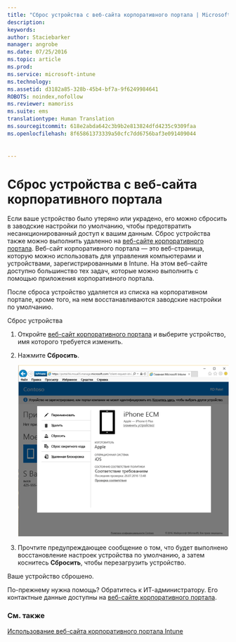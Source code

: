 ```yaml
---
title: "Сброс устройства с веб-сайта корпоративного портала | Microsoft Intune"
description: 
keywords: 
author: Staciebarker
manager: angrobe
ms.date: 07/25/2016
ms.topic: article
ms.prod: 
ms.service: microsoft-intune
ms.technology: 
ms.assetid: d3182a85-328b-45b4-bf7a-9f6249984641
ROBOTS: noindex,nofollow
ms.reviewer: mamoriss
ms.suite: ems
translationtype: Human Translation
ms.sourcegitcommit: 618e2abda642c3b9b2e813824dfd4235c9309faa
ms.openlocfilehash: 8f65861373339a50cfc7dd6756baf3e091409044


---
```



# Сброс устройства с веб-сайта корпоративного портала

Если ваше устройство было утеряно или украдено, его можно сбросить в заводские настройки по умолчанию, чтобы предотвратить несанкционированный доступ к вашим данным. Сброс устройства также можно выполнить удаленно на [веб-сайте корпоративного портала](http://portal.manage.microsoft.com). Веб-сайт корпоративного портала — это веб-страница, которую можно использовать для управления компьютерами и устройствами, зарегистрированными в Intune. На этом веб-сайте доступно большинство тех задач, которые можно выполнить с помощью приложения корпоративного портала.

После сброса устройство удаляется из списка на корпоративном портале, кроме того, на нем восстанавливаются заводские настройки по умолчанию.

Сброс устройства

1.  Откройте [веб-сайт корпоративного портала](http://portal.manage.microsoft.com) и выберите устройство, имя которого требуется изменить.

2.  Нажмите **Сбросить**.

    ![reset-device-option-on-company-portal-website](./media//iwp-screen-with-all-options.png)

3. Прочтите предупреждающее сообщение о том, что будет выполнено восстановление настроек устройства по умолчанию, а затем коснитесь **Сбросить**, чтобы перезагрузить устройство.

Ваше устройство сброшено.

По-прежнему нужна помощь? Обратитесь к ИТ-администратору. Его контактные данные доступны на [веб-сайте корпоративного портала](http://portal.manage.microsoft.com).

### См. также
[Использование веб-сайта корпоративного портала Intune](using-the-intune-company-portal-website.md)



<!--HONumber=Jul16_HO4-->


